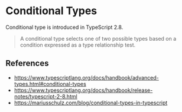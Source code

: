 # Conditional Types

Conditional type is introduced in TypeScript 2.8.

> A conditional type selects one of two possible types based on a condition expressed as a type relationship test.

## References

- <https://www.typescriptlang.org/docs/handbook/advanced-types.html#conditional-types>
- <https://www.typescriptlang.org/docs/handbook/release-notes/typescript-2-8.html>
- <https://mariusschulz.com/blog/conditional-types-in-typescript>
